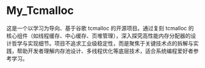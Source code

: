 # My_Tcmalloc
这是一个以学习为导向、基于谷歌 tcmalloc 的开源项目。通过复刻 tcmalloc 的核心组件（如线程缓存、中心缓存、页堆管理），深入探究高性能内存分配器的设计哲学与实现细节。项目不追求工业级稳定性，而是聚焦于关键技术点的拆解与实践，帮助开发者理解内存池设计、多线程优化等底层技术，适合系统编程爱好者参考学习。
